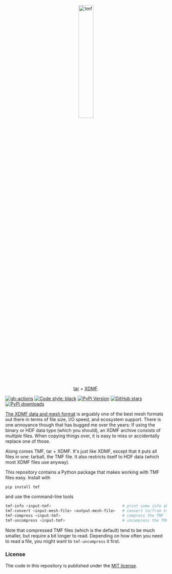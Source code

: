 <p align="center">
  <a href="https://github.com/nschloe/tmf"><img alt="tmf" src="https://nschloe.github.io/tmf/logo.svg" width="30%"></a>
  <p align="center"><a href="https://en.wikipedia.org/wiki/Tar_(computing)">tar</a> + <a href="http://xdmf.org/index.php/Main_Page">XDMF</a>.</p>
</p>

[![gh-actions](https://img.shields.io/github/workflow/status/nschloe/tmf/ci?style=flat-square)](https://github.com/nschloe/tmf/actions)
[![Code style: black](https://img.shields.io/badge/code%20style-black-000000.svg?style=flat-square)](https://github.com/psf/black)
[![PyPi Version](https://img.shields.io/pypi/v/tmf.svg?style=flat-square)](https://pypi.org/project/tmf)
[![GitHub stars](https://img.shields.io/github/stars/nschloe/tmf.svg?style=flat-square&logo=github&label=Stars&logoColor=white)](https://github.com/nschloe/tmf)
[![PyPi downloads](https://img.shields.io/pypi/dm/tmf.svg?style=flat-square)](https://pypistats.org/packages/tmf)

[The XDMF data and mesh format](http://xdmf.org/index.php/Main_Page) is arguably one of
the best mesh formats out there in terms of file size, I/O speed, and ecosystem support.
There is one annoyance though that has bugged me over the years: If using the binary or
HDF data type (which you should), an XDMF archive consists of _multiple_ files. When
copying things over, it is easy to miss or accidentally replace one of those.

Along comes TMF, tar + XDMF. It's just like XDMF, except that it puts all files in one:
tarball, the TMF file. It also restricts itself to HDF data (which most XDMF files use
anyway).

This repository contains a Python package that makes working with TMF files easy.
Install with
```
pip install tmf
```
and use the command-line tools
```bash
tmf-info <input-tmf>                               # print some info about the file
tmf-convert <input-mesh-file> <output-mesh-file>   # convert to/from tmf into other formats
tmf-compress <input-tmf>                           # compress the TMF file
tmf-uncompress <input-tmf>                         # uncompress the TMF file
```
Note that compressed TMF files (which is the default) tend to be much smaller, but
require a bit longer to read. Depending on how often you need to read a file, you might
want to `tmf-uncompress` it first.


### License

The code in this repository is published under the [MIT
license](https://en.wikipedia.org/wiki/MIT_License).
